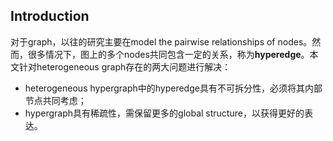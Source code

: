 ## Introduction ##

  对于graph，以往的研究主要在model the pairwise relationships of nodes。然而，很多情况下，图上的多个nodes共同包含一定的关系，称为**hyperedge**。本文针对heterogeneous graph存在的两大问题进行解决：
  + heterogeneous hypergraph中的hyperedge具有不可拆分性，必须将其内部节点共同考虑；
  + hypergraph具有稀疏性，需保留更多的global structure，以获得更好的表达。
